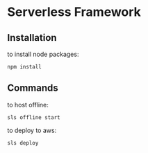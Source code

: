 # Serverless Framework
## Installation
to install node packages:
```
npm install
```
## Commands
to host offline:
```
sls offline start
```
to deploy to aws:
```
sls deploy
```
